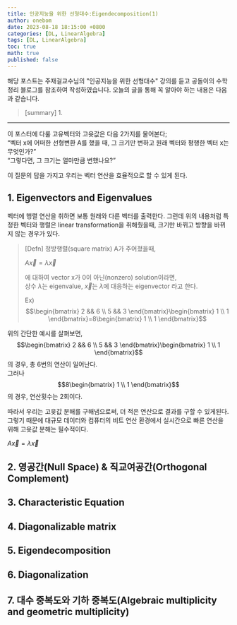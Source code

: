 ```yaml
---
title: 인공지능을 위한 선형대수:Eigendecomposition(1)
author: onebom
date: 2023-08-18 18:15:00 +0800
categories: [DL, LinearAlgebra]
tags: [DL, LinearAlgebra]
toc: true
math: true
published: false
---
```


해당 포스트는 주재걸교수님의 "인공지능을 위한 선형대수" 강의를 듣고 공돌이의 수학정리 블로그를 참조하여 작성하였습니다.
오늘의 글을 통해 꼭 알아야 하는 내용은 다음과 같습니다.
> [summary]
> 1. 

---

이 포스터에 다룰 고유벡터와 고윳값은 다음 2가지를 물어본다;    
“벡터 x에 어떠한 선형변환 A를 했을 때, 그 크기만 변하고 원래 벡터와 평행한 벡터 x는 무엇인가?”    
“그렇다면, 그 크기는 얼마만큼 변했나요?”

이 질문의 답을 가지고 우리는 벡터 연산을 효율적으로 할 수 있게 된다.  

## 1. Eigenvectors and Eigenvalues
벡터에 행렬 연산을 취하면 보통 원래와 다른 벡터를 출력한다. 그런데 위의 내용처럼 특정한 벡터와 행렬은 linear transformation을 취해줬을때, 크기만 바뀌고 방향을 바뀌지 않는 경우가 있다. 

> [Defn]
> 정방행렬(square matrix) A가 주어졌을때,      
> 
> $A\vec{x}=\lambda \vec{x}$
> 
> 에 대하여 vector x가 0이 아닌(nonzero) solution이라면,   
> 상수 $\lambda$는 eigenvalue, $\vec{x}$는 $\lambda$에 대응하는 eigenvector 라고 한다.   
>
> Ex)   
> $$\begin{bmatrix} 2 && 6 \\ 5 && 3 \end{bmatrix}\begin{bmatrix} 1 \\ 1 \end{bmatrix}=8\begin{bmatrix} 1 \\ 1 \end{bmatrix}$$

위의 간단한 예시를 살펴보면,
$$\begin{bmatrix} 2 && 6 \\ 5 && 3 \end{bmatrix}\begin{bmatrix} 1 \\ 1 \end{bmatrix}$$의 경우, 총 6번의 연산이 일어난다.   
그러나 $$8\begin{bmatrix} 1 \\ 1 \end{bmatrix}$$의 경우, 연산횟수는 2회이다.

따라서 우리는 고윳값 분해를 구해냄으로써, 더 적은 연산으로 결과를 구할 수 있게된다. 그렇기 때문에 대규모 데이터와 컴퓨터의 비트 연산 환경에서 실시간으로 빠른 연산을 위해 고윳값 분해는 필수적이다.

$A\vec{x}=\lambda \vec{x}$


## 2. 영공간(Null Space) & 직교여공간(Orthogonal Complement)

## 3. Characteristic Equation

## 4. Diagonalizable matrix

## 5. Eigendecomposition

## 6. Diagonalization

## 7. 대수 중복도와 기하 중복도(Algebraic multiplicity and geometric multiplicity)